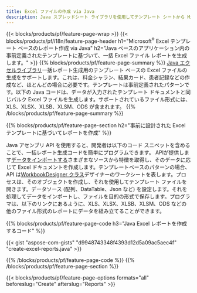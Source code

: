 ```yaml
---
title: Excel ファイルの作成 via Java
description: Java スプレッドシート ライブラリを使用してテンプレート シートから Microsoft Excel スプレッドシートを生成
---
```

{{< blocks/products/pf/feature-page-wrap >}}
{{< blocks/products/pf/i18n/feature-page-header h1="Microsoft<sup>&reg;</sup> Excel テンプレート ベースのレポート作成 via Java" h2="Java ベースのアプリケーション内の事前定義されたテンプレートに基づいて、一括 Excel ファイル レポートを生成します。" >}}
{{% blocks/products/pf/feature-page-summary %}}
[Java エクセルライブラリ](/cells/ja/java/)一括レポート生成用のテンプレート ベースの Excel ファイルの生成をサポートします。これは、料金シャラン、結果カード、患者記録などの作成など、ほとんどの場合に必要です。テンプレートは事前定義されたパターンです。以下の Java コードは、データが入力されたテンプレート ドキュメントと同じバルク Excel ファイルを生成します。サポートされているファイル形式には、XLS、XLSX、XLSB、XLSM、ODS が含まれます。
{{% /blocks/products/pf/feature-page-summary %}}

{{% blocks/products/pf/feature-page-section h2="事前に設計された Excel テンプレートに基づいてレポートを作成" %}}

Java アセンブリ API を使用すると、開発者は以下のコード スニペットを含めることで、一括レポート生成コードを簡単にプログラムできます。 APIが提供します[データをインポートする](https://docs.aspose.com/cells/java/import-and-export-data/)さまざまなソースから特徴を取得し、そのデータに応じて Excel ドキュメントを作成します。テンプレートベースのパターンの場合、API は[WorkbookDesigner クラス](https://reference.aspose.com/cells/java/com.aspose.cells/WorkbookDesigner)デザイナーのワークシートを表します。プロセスは、そのオブジェクトを作成し、それを使用してテンプレート ファイルを開きます。データソース (配列、DataTable、Json など) を設定します。それを処理してデータをインポートし、ファイルを目的の形式で保存します。プログラマは、以下のリンクにあるように、XLS、XLSX、XLSB、XLSM、ODS などの他のファイル形式のレポートにデータを組み立てることができます。



{{% blocks/products/pf/feature-page-code h3="Java Excel レポートを作成するコード" %}}

{{< gist "aspose-com-gists" "d9948743348f4393d12d5a09ac5aec4f" "create-excel-reports.java" >}}

{{% /blocks/products/pf/feature-page-code %}}
{{% /blocks/products/pf/feature-page-section %}}

{{< blocks/products/pf/feature-page-options formats="all" beforeslug="Create" afterslug="Reports" >}}
